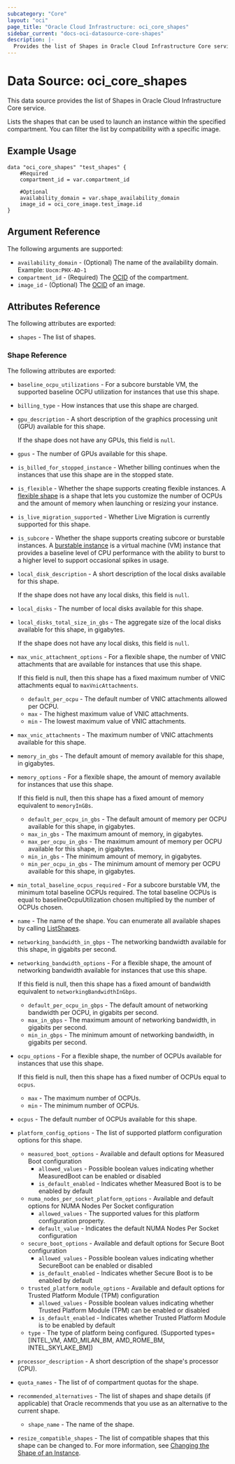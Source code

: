 ```yaml
---
subcategory: "Core"
layout: "oci"
page_title: "Oracle Cloud Infrastructure: oci_core_shapes"
sidebar_current: "docs-oci-datasource-core-shapes"
description: |-
  Provides the list of Shapes in Oracle Cloud Infrastructure Core service
---
```


# Data Source: oci_core_shapes
This data source provides the list of Shapes in Oracle Cloud Infrastructure Core service.

Lists the shapes that can be used to launch an instance within the specified compartment. You can
filter the list by compatibility with a specific image.


## Example Usage

```hcl
data "oci_core_shapes" "test_shapes" {
	#Required
	compartment_id = var.compartment_id

	#Optional
	availability_domain = var.shape_availability_domain
	image_id = oci_core_image.test_image.id
}
```

## Argument Reference

The following arguments are supported:

* `availability_domain` - (Optional) The name of the availability domain.  Example: `Uocm:PHX-AD-1` 
* `compartment_id` - (Required) The [OCID](https://docs.cloud.oracle.com/iaas/Content/General/Concepts/identifiers.htm) of the compartment.
* `image_id` - (Optional) The [OCID](https://docs.cloud.oracle.com/iaas/Content/General/Concepts/identifiers.htm) of an image.


## Attributes Reference

The following attributes are exported:

* `shapes` - The list of shapes.

### Shape Reference

The following attributes are exported:

* `baseline_ocpu_utilizations` - For a subcore burstable VM, the supported baseline OCPU utilization for instances that use this shape. 
* `billing_type` - How instances that use this shape are charged. 
* `gpu_description` - A short description of the graphics processing unit (GPU) available for this shape.

	If the shape does not have any GPUs, this field is `null`. 
* `gpus` - The number of GPUs available for this shape. 
* `is_billed_for_stopped_instance` - Whether billing continues when the instances that use this shape are in the stopped state. 
* `is_flexible` - Whether the shape supports creating flexible instances. A [flexible shape](https://docs.cloud.oracle.com/iaas/Content/Compute/References/computeshapes.htm#flexible) is a shape that lets you customize the number of OCPUs and the amount of memory when launching or resizing your instance. 
* `is_live_migration_supported` - Whether Live Migration is currently supported for this shape. 
* `is_subcore` - Whether the shape supports creating subcore or burstable instances. A [burstable instance](https://docs.cloud.oracle.com/iaas/Content/Compute/References/burstable-instances.htm) is a virtual machine (VM) instance that provides a baseline level of CPU performance with the ability to burst to a higher level to support occasional spikes in usage. 
* `local_disk_description` - A short description of the local disks available for this shape.

	If the shape does not have any local disks, this field is `null`. 
* `local_disks` - The number of local disks available for this shape. 
* `local_disks_total_size_in_gbs` - The aggregate size of the local disks available for this shape, in gigabytes.

	If the shape does not have any local disks, this field is `null`. 
* `max_vnic_attachment_options` - For a flexible shape, the number of VNIC attachments that are available for instances that use this shape.

	If this field is null, then this shape has a fixed maximum number of VNIC attachments equal to `maxVnicAttachments`. 
	* `default_per_ocpu` - The default number of VNIC attachments allowed per OCPU. 
	* `max` - The highest maximum value of VNIC attachments. 
	* `min` - The lowest maximum value of VNIC attachments. 
* `max_vnic_attachments` - The maximum number of VNIC attachments available for this shape. 
* `memory_in_gbs` - The default amount of memory available for this shape, in gigabytes. 
* `memory_options` - For a flexible shape, the amount of memory available for instances that use this shape.

	If this field is null, then this shape has a fixed amount of memory equivalent to `memoryInGBs`. 
	* `default_per_ocpu_in_gbs` - The default amount of memory per OCPU available for this shape, in gigabytes. 
	* `max_in_gbs` - The maximum amount of memory, in gigabytes. 
	* `max_per_ocpu_in_gbs` - The maximum amount of memory per OCPU available for this shape, in gigabytes. 
	* `min_in_gbs` - The minimum amount of memory, in gigabytes. 
	* `min_per_ocpu_in_gbs` - The minimum amount of memory per OCPU available for this shape, in gigabytes. 
* `min_total_baseline_ocpus_required` - For a subcore burstable VM, the minimum total baseline OCPUs required. The total baseline OCPUs is equal to baselineOcpuUtilization chosen multiplied by the number of OCPUs chosen. 
* `name` - The name of the shape. You can enumerate all available shapes by calling [ListShapes](https://docs.cloud.oracle.com/iaas/api/#/en/iaas/latest/Shape/ListShapes). 
* `networking_bandwidth_in_gbps` - The networking bandwidth available for this shape, in gigabits per second. 
* `networking_bandwidth_options` - For a flexible shape, the amount of networking bandwidth available for instances that use this shape.

	If this field is null, then this shape has a fixed amount of bandwidth equivalent to `networkingBandwidthInGbps`. 
	* `default_per_ocpu_in_gbps` - The default amount of networking bandwidth per OCPU, in gigabits per second. 
	* `max_in_gbps` - The maximum amount of networking bandwidth, in gigabits per second. 
	* `min_in_gbps` - The minimum amount of networking bandwidth, in gigabits per second. 
* `ocpu_options` - For a flexible shape, the number of OCPUs available for instances that use this shape.

	If this field is null, then this shape has a fixed number of OCPUs equal to `ocpus`. 
	* `max` - The maximum number of OCPUs. 
	* `min` - The minimum number of OCPUs. 
* `ocpus` - The default number of OCPUs available for this shape. 
* `platform_config_options` - The list of supported platform configuration options for this shape. 
	* `measured_boot_options` - Available and default options for Measured Boot configuration 
		* `allowed_values` - Possible boolean values indicating whether MeasuredBoot can be enabled or disabled 
		* `is_default_enabled` - Indicates whether Measured Boot is to be enabled by default 
	* `numa_nodes_per_socket_platform_options` - Available and default options for NUMA Nodes Per Socket configuration 
		* `allowed_values` - The supported values for this platform configuration property. 
		* `default_value` - Indicates the default NUMA Nodes Per Socket configuration 
	* `secure_boot_options` - Available and default options for Secure Boot configuration 
		* `allowed_values` - Possible boolean values indicating whether SecureBoot can be enabled or disabled 
		* `is_default_enabled` - Indicates whether Secure Boot is to be enabled by default 
	* `trusted_platform_module_options` - Available and default options for Trusted Platform Module (TPM) configuration 
		* `allowed_values` - Possible boolean values indicating whether Trusted Platform Module (TPM) can be enabled or disabled 
		* `is_default_enabled` - Indicates whether Trusted Platform Module is to be enabled by default 
	* `type` - The type of platform being configured. (Supported types=[INTEL_VM, AMD_MILAN_BM, AMD_ROME_BM, INTEL_SKYLAKE_BM]) 
* `processor_description` - A short description of the shape's processor (CPU). 
* `quota_names` - The list of of compartment quotas for the shape. 
* `recommended_alternatives` - The list of shapes and shape details (if applicable) that Oracle recommends that you use as an alternative to the current shape. 
	* `shape_name` - The name of the shape. 
* `resize_compatible_shapes` - The list of compatible shapes that this shape can be changed to. For more information, see [Changing the Shape of an Instance](https://docs.cloud.oracle.com/iaas/Content/Compute/Tasks/resizinginstances.htm). 

